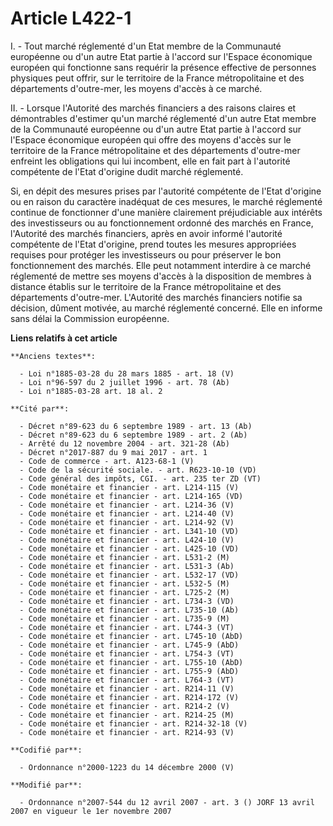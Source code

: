 # Article L422-1

I. - Tout marché réglementé d'un Etat membre de la Communauté européenne ou d'un autre Etat partie à l'accord sur l'Espace
économique européen qui fonctionne sans requérir la présence effective de personnes physiques peut offrir, sur le territoire
de la France métropolitaine et des départements d'outre-mer, les moyens d'accès à ce marché.

II. - Lorsque l'Autorité des marchés financiers a des raisons claires et démontrables d'estimer qu'un marché réglementé d'un
autre Etat membre de la Communauté européenne ou d'un autre Etat partie à l'accord sur l'Espace économique européen qui offre
des moyens d'accès sur le territoire de la France métropolitaine et des départements d'outre-mer enfreint les obligations qui
lui incombent, elle en fait part à l'autorité compétente de l'Etat d'origine dudit marché réglementé.

Si, en dépit des mesures prises par l'autorité compétente de l'Etat d'origine ou en raison du caractère inadéquat de ces
mesures, le marché réglementé continue de fonctionner d'une manière clairement préjudiciable aux intérêts des investisseurs
ou au fonctionnement ordonné des marchés en France, l'Autorité des marchés financiers, après en avoir informé l'autorité
compétente de l'Etat d'origine, prend toutes les mesures appropriées requises pour protéger les investisseurs ou pour
préserver le bon fonctionnement des marchés. Elle peut notamment interdire à ce marché réglementé de mettre ses moyens
d'accès à la disposition de membres à distance établis sur le territoire de la France métropolitaine et des départements
d'outre-mer. L'Autorité des marchés financiers notifie sa décision, dûment motivée, au marché réglementé concerné. Elle en
informe sans délai la Commission européenne.

**Liens relatifs à cet article**

	**Anciens textes**:

	  - Loi n°1885-03-28 du 28 mars 1885 - art. 18 (V)
	  - Loi n°96-597 du 2 juillet 1996 - art. 78 (Ab)
	  - Loi n°1885-03-28 art. 18 al. 2

	**Cité par**:

	  - Décret n°89-623 du 6 septembre 1989 - art. 13 (Ab)
	  - Décret n°89-623 du 6 septembre 1989 - art. 2 (Ab)
	  - Arrêté du 12 novembre 2004 - art. 321-28 (Ab)
	  - Décret n°2017-887 du 9 mai 2017 - art. 1
	  - Code de commerce - art. A123-68-1 (V)
	  - Code de la sécurité sociale. - art. R623-10-10 (VD)
	  - Code général des impôts, CGI. - art. 235 ter ZD (VT)
	  - Code monétaire et financier - art. L214-115 (V)
	  - Code monétaire et financier - art. L214-165 (VD)
	  - Code monétaire et financier - art. L214-36 (V)
	  - Code monétaire et financier - art. L214-40 (V)
	  - Code monétaire et financier - art. L214-92 (V)
	  - Code monétaire et financier - art. L341-10 (VD)
	  - Code monétaire et financier - art. L424-10 (V)
	  - Code monétaire et financier - art. L425-10 (VD)
	  - Code monétaire et financier - art. L531-2 (M)
	  - Code monétaire et financier - art. L531-3 (Ab)
	  - Code monétaire et financier - art. L532-17 (VD)
	  - Code monétaire et financier - art. L532-5 (M)
	  - Code monétaire et financier - art. L725-2 (M)
	  - Code monétaire et financier - art. L734-3 (VD)
	  - Code monétaire et financier - art. L735-10 (Ab)
	  - Code monétaire et financier - art. L735-9 (M)
	  - Code monétaire et financier - art. L744-3 (VT)
	  - Code monétaire et financier - art. L745-10 (AbD)
	  - Code monétaire et financier - art. L745-9 (AbD)
	  - Code monétaire et financier - art. L754-3 (VT)
	  - Code monétaire et financier - art. L755-10 (AbD)
	  - Code monétaire et financier - art. L755-9 (AbD)
	  - Code monétaire et financier - art. L764-3 (VT)
	  - Code monétaire et financier - art. R214-11 (V)
	  - Code monétaire et financier - art. R214-172 (V)
	  - Code monétaire et financier - art. R214-2 (V)
	  - Code monétaire et financier - art. R214-25 (M)
	  - Code monétaire et financier - art. R214-32-18 (V)
	  - Code monétaire et financier - art. R214-93 (V)

	**Codifié par**:

	  - Ordonnance n°2000-1223 du 14 décembre 2000 (V)

	**Modifié par**:

	  - Ordonnance n°2007-544 du 12 avril 2007 - art. 3 () JORF 13 avril 2007 en vigueur le 1er novembre 2007
